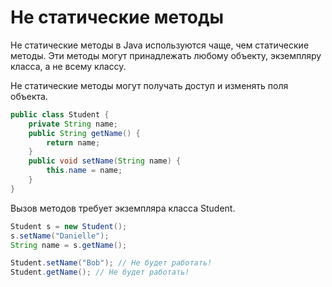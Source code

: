 # Не статические методы

Не статические методы в Java используются чаще, чем статические методы.
Эти методы могут принадлежать любому объекту, экземпляру класса, а не всему классу.

Не статические методы могут получать доступ и изменять поля объекта.

```java
public class Student {
    private String name;
    public String getName() {
        return name;
    }
    public void setName(String name) {
        this.name = name;
    }
}
```

Вызов методов требует экземпляра класса Student.

```java
Student s = new Student();
s.setName("Danielle");
String name = s.getName();

Student.setName("Bob"); // Не будет работать!
Student.getName(); // Не будет работать!
```
